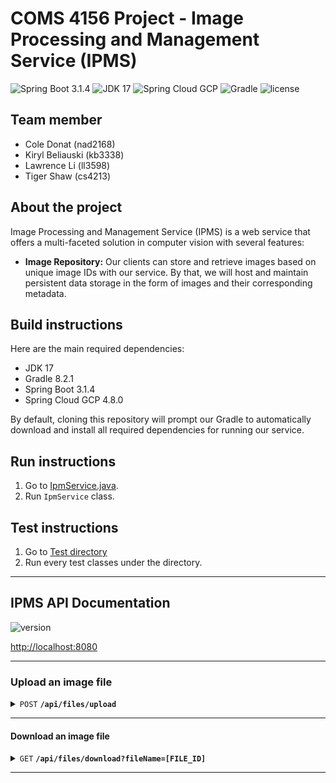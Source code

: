 # COMS 4156 Project - Image Processing and Management Service (IPMS)

![Spring Boot 3.1.4](https://img.shields.io/badge/Spring%20Boot-3.1.4-brightgreen.svg)
![JDK 17](https://img.shields.io/badge/JDK-17-brightgreen.svg)
![Spring Cloud GCP](https://img.shields.io/badge/SpringCloudGCP-4.8.0-brightgreen.svg)
![Gradle](https://img.shields.io/badge/Gradle-8.2.1-yellowgreen.svg)
![license](https://img.shields.io/badge/license-Apache--2.0-blue.svg)

## Team member
- Cole Donat (nad2168)
- Kiryl Beliauski (kb3338)
- Lawrence Li (ll3598)
- Tiger Shaw (cs4213)

## About the project

Image Processing and Management Service (IPMS) is a web service that 
offers a multi-faceted solution in computer vision with several features:

- **Image Repository:** Our clients can store and retrieve images based on unique 
image IDs with our service. By that, we will host and maintain persistent data 
storage in the form of images and their corresponding metadata. 

## Build instructions

Here are the main required dependencies:
- JDK 17
- Gradle 8.2.1
- Spring Boot 3.1.4
- Spring Cloud GCP 4.8.0

By default, cloning this repository will prompt our Gradle 
to automatically download and install all required dependencies 
for running our service.

## Run instructions

1. Go to [IpmService.java](src/main/java/com/project/ipms/IpmService.java).
2. Run `IpmService` class.

## Test instructions

1. Go to [Test directory](src/test/java/com/project/ipms)
2. Run every test classes under the directory.

------------------------------------------------------------------------------------------
## IPMS API Documentation

![version](https://img.shields.io/badge/Version-0.0.1--SNAPSHOT-brightgreen.svg)

[http://localhost:8080](http://localhost:8080)

------------------------------------------------------------------------------------------

### Upload an image file

<details>
 <summary><code>POST</code> <code><b>/api/files/upload</b></code></summary>

#### Supported image file extensions

- `png`
- `jpg`
- `jpeg`

#### Parameters

> | name | type     | data type           | description                                        |
> |------|----------|---------------------|----------------------------------------------------|
> | file | required | multipart/form-data | Uploaded image file contents via multipart request |

#### Responses

> | http code | content-type       | response                                                                               |
> |-----------|--------------------|----------------------------------------------------------------------------------------|
> | `200`     | `application/json` | `{"responseMessage": "File uploaded successfully", "statusCode": 200}`                 |
> | `400`     | `application/json` | `{"responseMessage": "File has no content or file is null", "statusCode": 400}`        |
> | `400`     | `application/json` | `{"responseMessage": "Current request is not a multipart request", "statusCode": 400}` |
> | `415`     | `application/json` | `{"responseMessage": "Not a supported file type", "statusCode": 415}`                  |                                                     

</details>

------------------------------------------------------------------------------------------

#### Download an image file

<details>
 <summary><code>GET</code> <code><b>/api/files/download?fileName=[FILE_ID]</b></code></summary>

> | name      |  type     | data type | description                         |
> |-----------|-----------|-----------|-------------------------------------|
> | `FILE_ID` |  required | string    | The specified image ID for download |

##### Responses

> | http code | content-type               | response                                                       |
> |-----------|----------------------------|----------------------------------------------------------------|
> | `200`     | `application/octet-stream` | Image file content download                                    |
> | `400`     | `application/json`         | `{"responseMessage": "File does not exist","statusCode": 400}` |

</details>

------------------------------------------------------------------------------------------








